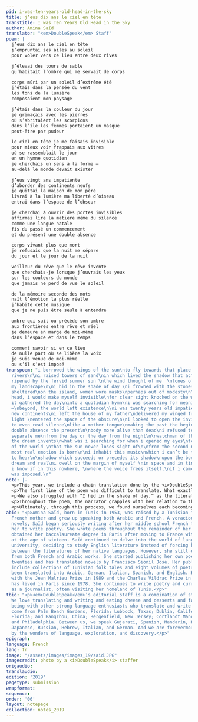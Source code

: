 ```yaml
---
pid: i-was-ten-years-old-head-in-the-sky
title: j’eus dix ans le ciel en tête
transtitle: I was Ten Years Old Head in the Sky
author: Amina Saïd
translator: "<em>DoubleSpeak</em> Staff"
poem: |
  j’eus dix ans le ciel en tête
  j’empruntai ses ailes au soleil
  pour voler vers ce lieu entre deux rives

  j’élevai des tours de sable
  qu’habitait l’ombre qui me servait de corps

  corps mûri par un soleil d’extrême été
  j’étais dans la pensée du vent
  les tons de la lumière
  composaient mon paysage

  j’étais dans la couleur du jour
  je grimaçais avec les pierres
  où s’abritaient les scorpions
  dans l’île les femmes portaient un masque
  peut-être par pudeur

  le ciel en tête je me faisais invisible
  pour mieux voir frappais aux vitres
  où se rassemblait le jour
  en un hymne quotidien
  je cherchais un sens à la forme –
  au-delà le monde devait exister

  j’eus vingt ans impatiente
  d’aborder des continents neufs
  je quittai la maison de mon père
  livrai à la lumière ma liberté d’oiseau
  entrai dans l’espace de l’obscur

  je cherchai à ouvrir des portes invisibles
  affirmai lire la matière même du silence
  comme une langue natale
  fis du passé un commencement
  et du présent une double absence

  corps vivant plus que mort
  je refusais que la nuit me sépare
  du jour et le jour de la nuit

  veilleur du rêve que le rêve invente
  que cherchais-je lorsque j’ouvrais les yeux
  sur les couleurs du monde
  que jamais ne perd de vue le soleil

  de la mémoire seconde des mots
  naît l’émotion la plus réelle
  j’habite cette musique
  que je ne puis être seule à entendre

  ombre qui suit ou précède son ombre
  aux frontières entre rêve et réel
  je demeure en marge de moi-même
  dans l’espace et dans le temps

  comment savoir si en ce lieu
  de nulle part où se libère la voix
  je suis venue de moi-même
  ou s’il s’est imposé
transpoem: "i borrowed the wings of the sun\nto fly towards that place between two
  rivers\n\ni raised towers of sand\nin which lived the shadow that acted as my body\n\nbody
  ripened by the fervid summer sun \nthe wind thought of me  \ntones of light\ncomposed
  my landscape\n\ni hid in the shade of day \ni frowned with the stones\nwhere scorpions
  sheltered\non the island, women wore masks\nperhaps out of modesty\n\nsky in the
  head, i would make myself invisible\nfor clear sight knocked on the windowpane\nwhere
  it gathered the day\ninto a quotidian hymn\ni was searching for meaning in its shape
  —\nbeyond, the world left existence\n\ni was twenty years old impatient\nto reach
  new continents\ni left the house of my father\ndelivered my winged freedom to the
  light \nentered the space of the obscure\n\ni looked to open the invisible doors\nknowing
  to even read silence\nlike a mother tongue\nmaking the past the beginning\nand the
  double absence the present\n\nbody more alive than dead\ni refused to let night
  separate me\nfrom the day or the day from the night\n\nwatchman of the dream that
  the dream invents\nwhat was i searching for when i opened my eyes\nto the colors
  of the world \nthat the sun never loses sight of\n\nfrom the second memory of words\nthe
  most real emotion is born\n\ni inhabit this music\nwhich i can’t be the only one
  to hear\n\nshadow which succeeds or precedes its shadow\nupon the boundaries between
  dream and real\ni dwell on the margin of myself \nin space and in time\n\nhow can
  i know if in this nowhere, \nwhere the voice frees itself,\nif i came from myself\nor
  was imposed.\n"
note: |-
  <p>This year, we include a chain translation done by the <i>DoubleSpeak</i> staff to demonstrate how many people can contribute to one translation. Each staff member translated about five lines, then we translated the last stanza together. We found it fascinating to watch the translation develop as each individual put in their own piece — aligning our own perception of the poem to the spirit of the poem itself <i>and</i> to others’ perceptions was challenging, but it allowed us to explore the boundaries of the self and others. We asked ourselves: How can we translate the poem’s focus on physicality? How can we capture the spirit of the language without any familiarity of its spirit? How would that spirit change our own expression?</p>
  <p>The first line of the poem was difficult to translate. What exactly does it mean for one’s head to be “full of sky”? Is it whimsy at the nature of the world? A means of distraction? A reference to imagination and fleeting youth? Portrayals of nature’s beauty follow this “head in the sky,” with references to “wings of the sun,” “two rivers,” and “towers of sand,” alluding to nature’s magnificent power instead of the hands of humankind.</p>
  <p>We also struggled with “I hid in the shade of day,” as the literal translation was “I was the color of day.” The sky is blue or white during the daytime but day seems like a colorless thing. So, we translated it as “I hid in the shade of day” because being the color of something colorless is the same as being invisible. Later in the stanza, the narrator mentions masks, so our translation makes the stanza more cohesive, even though the poem as a whole feels a bit fragmented.</p>
  <p>Throughout the poem, the narrator grapples with her relation to the world around her. This is why we translated “j’étais dans la pensée du vent” — literally “I was in the thought of the wind” — as “the wind thought of me.” This decision places the narrator in a position of power: instead of being consumed by the wind, the wind makes the vulnerable decision to think of her.</p>
  <p>Ultimately, through this process, we found ourselves each becoming a scrap of the translation and the poem becoming us.</p>
abio: "<p>Amina Saïd, born in Tunis in 1953, was raised by a Tunisian father and a
  French mother and grew up speaking both Arabic and French. A voracious reader of
  novels, Saïd began seriously writing after her middle school French teacher persuaded
  her to write poetry. She wrote poems throughout the remainder of her schooling and
  obtained her baccalaureate degree in Paris after moving to France with her family
  at the age of sixteen. Saïd continued to delve into the world of language during
  university, deciding to study English literature instead of forcing herself to choose
  between the literatures of her native languages. However, she still draws inspiration
  from both French and Arabic works. She started publishing her own poetry in her
  twenties and has translated novels by Francisco Sionil José. Her published works
  include collections of Tunisian folk tales and eight volumes of poetry which have
  been translated into Arabic, German, Italian, Spanish, and English. Honored in France
  with the Jean Malrieu Prize in 1989 and the Charles Vildrac Prize in 1994, Saïd
  has lived in Paris since 1978. She continues to write poetry and currently works
  as a journalist, often visiting her homeland of Tunis.</p>"
tbio: "<p><em>DoubleSpeak</em>’s editorial staff is a combination of strong individuals.
  We love translating and writing and eating cheese and desserts and fava beans and
  being with other strong language enthusiasts who translate and write and love. We
  come from Palm Beach Gardens, Florida; Lubbock, Texas; Dublin, California; Tampa,
  Florida; and Hangzhou, China; Bergenfield, New Jersey; Cortlandt Manor, New York;
  and Philadelphia. Between us, we speak Gujarati, Spanish, Mandarin, Korean, French,
  Japanese, Russian, Hebrew, Italian, and German. And we are forevermore mesmerized
  by the wonders of language, exploration, and discovery.</p>"
epigraph: 
language: French
lang: fr
image: "/assets/images/images_19/said.JPG"
imagecredit: photo by a <i>DoubleSpeak</i> staffer
origaudio: 
translaudio: 
edition: '2019'
pagetype: submission
wrapformat: 
sequence: 
order: '06'
layout: notepage
collection: notes_2019
---
```

